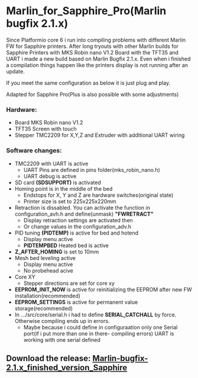# Marlin_for_Sapphire_Pro(Marlin bugfix 2.1.x)
Since Platformio core 6 i run into compiling problems with different Marlin FW for Sapphire printers.
After long tryouts with other Marlin builds for Sapphire Printers with MKS Robin nano V1.2 Board with the TFT35 and UART i made a new build based on Marlin Bugfix 2.1.x.
Even when i finished a compilation things happen like the printers display is not running after an update.

If you meet the same configuration as below it is just plug and play.

Adapted for Sapphire Pro(Plus is also possible with some adjustments)

### Hardware:
- Board MKS Robin nano V1.2
- TFT35 Screen with touch
- Stepper TMC2209 for X,Y,Z and Extruder with additional UART wiring

### Software changes:
- TMC2209 with UART is active
    * UART Pins are defined in pins folder(mks_robin_nano.h)
    * UART debug is active
- SD card **(SDSUPPORT)** is activated
- Homing point is in the middle of the bed
   * Endstops for X, Y and Z are hardware switches(original state)
   * Printer size is set to 225x225x220mm
- Retraction is dissabled. You can activate the function in configuration_avh.h and define(unmask) **"FWRETRACT"**
   * Display retraction settings are activated then
   * Or change values in the configuration_adv.h
- PID tuning **(PIDTEMP)** is active for bed and hotend
   * Display menu active
   * **PIDTEMPBED** Heated bed is active
- **Z_AFTER_HOMING** is set to 10mm
- Mesh bed leveling active
  * Display menu active
  * No probehead acive
- Core XY
  * Stepper directions are set for core xy
- **EEPROM_INIT_NOW** is active for reinitializing the EEPROM after new FW installation(recommended)
- **EEPROM_SETTINGS** is active for permanent value storage(recommended)
- In .../src/core/serial.h i had to define **SERIAL_CATCHALL** by force. Otherwise compiling ends up in errors.
  * Maybe because i could define in configuraation only one Serial port(if i put more than one in there- compiling errors)
    UART is working with one serial defined

## Download the release: [Marlin-bugfix-2.1.x_finished_version_Sapphire](https://github.com/Discharge87/Marlin_for_Sapphire/releases/tag/Sapphire)
